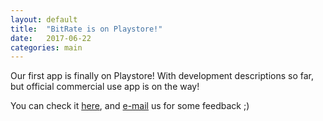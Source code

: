 ```yaml
---
layout: default
title:  "BitRate is on Playstore!"
date:   2017-06-22 
categories: main
---
```


Our first app  is finally on Playstore!
With development descriptions so far, but official commercial use app is on the way!
 
You can check it [here][bit-pl-link], and [e-mail][email-link] us for some feedback ;)

[bit-pl-link]: https://play.google.com/store/apps/details?id=com.unathemastudios.bitrate
[email-link]:  mailto:unathemastudios@gmail.com